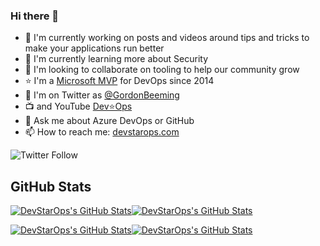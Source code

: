 ### Hi there 👋

- 🔭 I'm currently working on posts and videos around tips and tricks to make your applications run better
- 🌱 I'm currently learning more about Security
- 👯 I'm looking to collaborate on tooling to help our community grow
- ⭐ I'm a [Microsoft MVP](https://mvp.microsoft.com/en-us/PublicProfile/5000879) for DevOps since 2014
- 🐤 I'm on Twitter as [@GordonBeeming](https://twitter.com/GordonBeeming) 
- 📺 and YouTube [Dev⭐Ops](https://www.youtube.com/c/DevStarOps)
- 💬 Ask me about Azure DevOps or GitHub
- 📫 How to reach me: [devstarops.com](https://devstarops.com/)

![Twitter Follow](https://img.shields.io/twitter/follow/gordonbeeming?style=social)

## GitHub Stats

[![DevStarOps's GitHub Stats](https://github-readme-stats.vercel.app/api?username=DevStarOps&show_icons=true&theme=swift&count_private=true#gh-light-mode-only)![DevStarOps's GitHub Stats](https://github-readme-stats.vercel.app/api?username=DevStarOps&show_icons=true&theme=github_dark&count_private=true#gh-dark-mode-only)](https://github.com/devstarops)

[![DevStarOps's GitHub Stats](https://github-readme-stats.vercel.app/api/top-langs/?username=DevStarOps&theme=swift&layout=compact#gh-light-mode-only)![DevStarOps's GitHub Stats](https://github-readme-stats.vercel.app/api/top-langs/?username=DevStarOps&theme=github_dark&layout=compact#gh-dark-mode-only)](https://github.com/devstarops)
